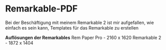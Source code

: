 # Remarkable-PDF
Bei der Beschäftigung mit meinem Remarkable 2 ist mir aufgefallen, wie einfach es sein kann, Templates für das Remarkable zu erstellen

**Auflösungen der Remarkables**
Rem Paper Pro - 2160 x 1620
Remarkable 2  - 1872 x 1404

